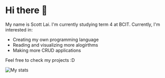 # Hi there 👋

My name is Scott Lai. I'm currently studying term 4 at BCIT.
Currently, I'm interested in:
- Creating my own programming language
- Reading and visualizing more alogirthms
- Making more CRUD applications

Feel free to check my projects :D

![My stats](https://github-readme-stats.vercel.app/api?username=scottdlai&show_icons=true&count_private=true)
